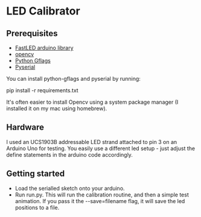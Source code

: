 # LED Calibrator

## Prerequisites

- [FastLED arduino library](http://fastled.io/)
- [opencv](http://opencv.org)
- [Python Gflags](https://pypi.python.org/pypi/python-gflags)
- [Pyserial](https://pypi.python.org/pypi/pyserial)

You can install python-gflags and pyserial by running:

pip install -r requirements.txt

It's often easier to install Opencv using a system package manager (I installed it on my mac using homebrew).

## Hardware

I used an UCS1903B addressable LED strand attached to pin 3 on an Arduino Uno for testing.  You easily use a
different led setup - just adjust the define statements in the arduino code accordingly.

## Getting started

- Load the serialled sketch onto your arduino.
- Run run.py.  This will run the calibration routine, and then a simple test animation.  If you pass it the --save=filename flag, it will save the led positions to a file.
